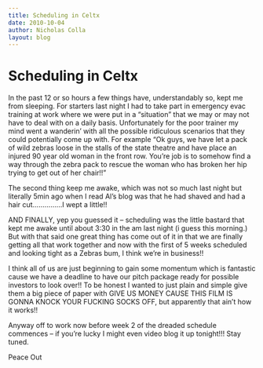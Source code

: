 ```yaml
---
title: Scheduling in Celtx
date: 2010-10-04
author: Nicholas Colla
layout: blog
---
```

# Scheduling in Celtx

In the past 12 or so hours a few things have, understandably so, kept me from sleeping. For starters last night I had to take part in emergency evac training at work where we were put in a “situation” that we may or may not have to deal with on a daily basis. Unfortunately for the poor trainer my mind went a wanderin’ with all the possible ridiculous scenarios that they could potentially come up with. For example “Ok guys, we have let a pack of wild zebras loose in the stalls of the state theatre and have place an injured 90 year old woman in the front row. You’re job is to somehow find a way through the zebra pack to rescue the woman who has broken her hip trying to get out of her chair!!”

The second thing keep me awake, which was not so much last night but literally 5min ago when I read Al’s blog was that he had shaved and had a hair cut……………I wept a little!!

AND FINALLY, yep you guessed it – scheduling was the little bastard that kept me awake until about 3:30 in the am last night (i guess this morning.) But with that said one great thing has come out of it in that we are finally getting all that work together and now with the first of 5 weeks scheduled and looking tight as a Zebras bum, I think we’re in business!!

I think all of us are just beginning to gain some momentum which is fantastic cause we have a deadline to have our pitch package ready for possible investors to look over!! To be honest I wanted to just plain and simple give them a big piece of paper with GIVE US MONEY CAUSE THIS FILM IS GONNA KNOCK YOUR FUCKING SOCKS OFF, but apparently that ain’t how it works!!

Anyway off to work now before week 2 of the dreaded schedule commences – if you’re lucky I might even video blog it up tonight!!! Stay tuned.

Peace Out
